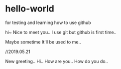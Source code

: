 # hello-world
for testing and learning how to use github

hi~
Nice to meet you..
I use git but github is first time..

Maybe sometime It'll be used to me..

//2019.05.21

New  greeting.. 
Hi..
How are you..
How do you do..


